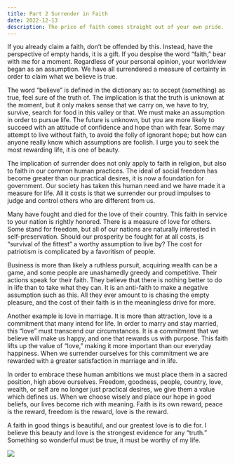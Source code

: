 ```yaml
---
title: Part 2 Surrender in Faith
date: 2022-12-13
description: The price of faith comes straight out of your own pride.  You must put down a measure of certainty and reason, make an assumption about this world.
---
```


If you already claim a faith, don’t be offended by this.  Instead, have the perspective of empty hands, it is a gift.  If you despise the word “faith,” bear with me for a moment.  Regardless of your personal opinion, your worldview began as an assumption.  We have all surrendered a measure of certainty in order to claim what we believe is true.

The word “believe” is defined in the dictionary as: to accept (something) as true, feel sure of the truth of.  The implication is that the truth is unknown at the moment, but it only makes sense that we carry on, we have to try, survive, search for food in this valley or that.  We must make an assumption in order to pursue life.  The future is unknown, but you are more likely to succeed with an attitude of confidence and hope than with fear.  Some may attempt to live without faith, to avoid the folly of ignorant hope; but how can anyone really know which assumptions are foolish.  I urge you to seek the most rewarding life, it is one of beauty.

The implication of surrender does not only apply to faith in religion, but also to faith in our common human practices.  The ideal of social freedom has become greater than our practical desires, it is now a foundation for government.  Our society has taken this human need and we have made it a measure for life.  All it costs is that we surrender our proud impulses to judge and control others who are different from us.  

Many have fought and died for the love of their country.  This faith in service to your nation is rightly honored.  There is a measure of love for others.  Some stand for freedom, but all of our nations are naturally interested in self-preservation.  Should our prosperity be fought for at all costs, is “survival of the fittest” a worthy assumption to live by?  The cost for patriotism is complicated by a favoritism of people.

Business is more than likely a ruthless pursuit, acquiring wealth can be a game, and some people are unashamedly greedy and competitive.  Their actions speak for their faith.  They believe that there is nothing better to do in life than to take what they can.  It is an anti-faith to make a negative assumption such as this.  All they ever amount to is chasing the empty pleasure, and the cost of their faith is in the meaningless drive for more.

Another example is love in marriage.  It is more than attraction, love is a commitment that many intend for life.  In order to marry and stay married, this “love” must transcend our circumstances.  It is a commitment that we believe will make us happy, and one that rewards us with purpose.  This faith lifts up the value of “love,” making it more important than our everyday happiness.  When we surrender ourselves for this commitment we are rewarded with a greater satisfaction in marriage and in life.

In order to embrace these human ambitions we must place them in a sacred position, high above ourselves.  Freedom, goodness, people, country, love, wealth, or self are no longer just practical desires, we give them a value which defines us.  When we choose wisely and place our hope in good beliefs, our lives become rich with meaning.  Faith is its own reward, peace is the reward, freedom is the reward, love is the reward.

A faith in good things is beautiful, and our greatest love is to die for.  I believe this beauty and love is the strongest evidence for any “truth.”  Something so wonderful must be true, it must be worthy of my life.


![](./)

